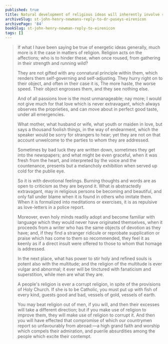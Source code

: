 ```yaml
---
published: true
title: Natural development of religious ideas will inherently involve some degree of decay and excess
archiveSlug: st-john-henry-newmans-reply-to-dr-puseys-eirenicon
archivePage: '84'
bookSlug: st-john-henry-newman-reply-to-eirenicon
tags: []
---
```


> If what I have been saying be true of energetic ideas generally, much more is it the case in matters of religion. Religion acts on the affections; who is to hinder these, when once roused, from gathering in their strength and running wild?
>
> They are not gifted with any connatural principle within them, which renders them self-governing and self-adjusting. They hurry right on to their object, and often in their case it is, The more haste, the worse speed. Their object engrosses them, and they see nothing else.
>
> And of all passions love is the most unmanageable; nay more; I would not give much for that love which is never extravagant, which always observes the proprieties, and can move about in perfect good taste, under all emergencies.
>
> What mother, what husband or wife, what youth or maiden in love, but says a thousand foolish things, in the way of endearment, which the speaker would be sorry for strangers to hear; yet they are not on that account unwelcome to the parties to whom they are addressed.
>
> Sometimes by bad luck they are written down, sometimes they get into the newspapers; and what might be even graceful, when it was fresh from the heart, and interpreted by the voice and the countenance, presents but a melancholy exhibition when served up cold for the publie eye.
>
> So it is with devotional feelings. Burning thoughts and words are as open to criticism as they are beyond it. What is abstractedly extravagant, may in religious persons be becoming and beautiful, and only fall under blame when it is found in others who imitate them. When it is formalized into meditations or exercises, it is as repulsive as love-letters in a police report.
>
> Moreover, even holy minds readily adopt and become familiar with language which they would never have originated themselves, when it proceeds from a writer who has the same objects of devotion as they have; and, if they find a stranger ridicule or reprobate supplication or praise which has come to them so recommended, they feel it as keenly as if a direct insult were offered to those to whom that homage is addressed.
>
> In the next place, what has power to stir holy and refined souls is potent also with the multitude; and the religion of the multitude is ever vulgar and abnormal; it ever will be tinctured with fanaticism and superstition, while men are what they are.
>
> A people's religion is ever a corrupt religion, in spite of the provisions of Holy Church. If she is to be Catholic, you must put up with fish of every kind, guests good and bad, vessels of gold, vessels of earth.
>
> You may beat religion out of men, if you will, and then their excesses will take a different direction; but if you make use of religion to improve them, they will make use of religion to corrupt it. And then you will have effected that compromise of which our countrymen report so unfavourably from abroad:—a high grand faith and worship which compels their admiration, and puerile absurdities among the people which excite their contempt.
